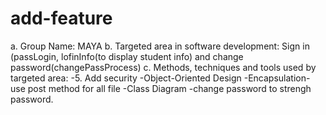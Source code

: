 # add-feature

a. Group Name: MAYA 
b. Targeted area in software development: Sign in (passLogin, lofinInfo(to display student info) and change password(changePassProcess)
c. Methods, techniques and tools used by targeted area: 
-5. Add security
-Object-Oriented Design
-Encapsulation- use post method for all file
-Class Diagram
-change password to strengh password.
